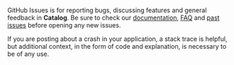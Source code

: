 GitHub Issues is for reporting bugs, discussing features and general feedback in **Catalog**. Be sure to check our [documentation](http://cocoadocs.org/docsets/Catalog), [FAQ](https://github.com/hyperoslo/Catalog/wiki/FAQ) and [past issues](https://github.com/hyperoslo/Catalog/issues?state=closed) before opening any new issues.

If you are posting about a crash in your application, a stack trace is helpful, but additional context, in the form of code and explanation, is necessary to be of any use.
